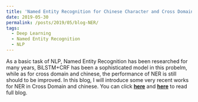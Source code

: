 ```yaml
---
title: 'Named Entity Recognition for Chinese Character and Cross Domain'
date: 2019-05-30
permalink: /posts/2019/05/blog-NER/
tags:
  - Deep Learning
  - Named Entity Recognition
  - NLP
---
```


As a basic task of NLP, Named Entity Recognition has been researched for many years, BiLSTM+CRF has been a sophisticated model in this probelm, while as for cross domain and chinese, the performance of NER is still should to be improved. In this blog, I will introduce some very recent works for NER in Cross Domain and chinese. You can click [**here**](https://zhuanlan.zhihu.com/p/67458346) and [**here**](https://github.com/PrideLee/Machine-Learning-Notes/tree/master/Machine%20Learning/NER) to read full blog.
